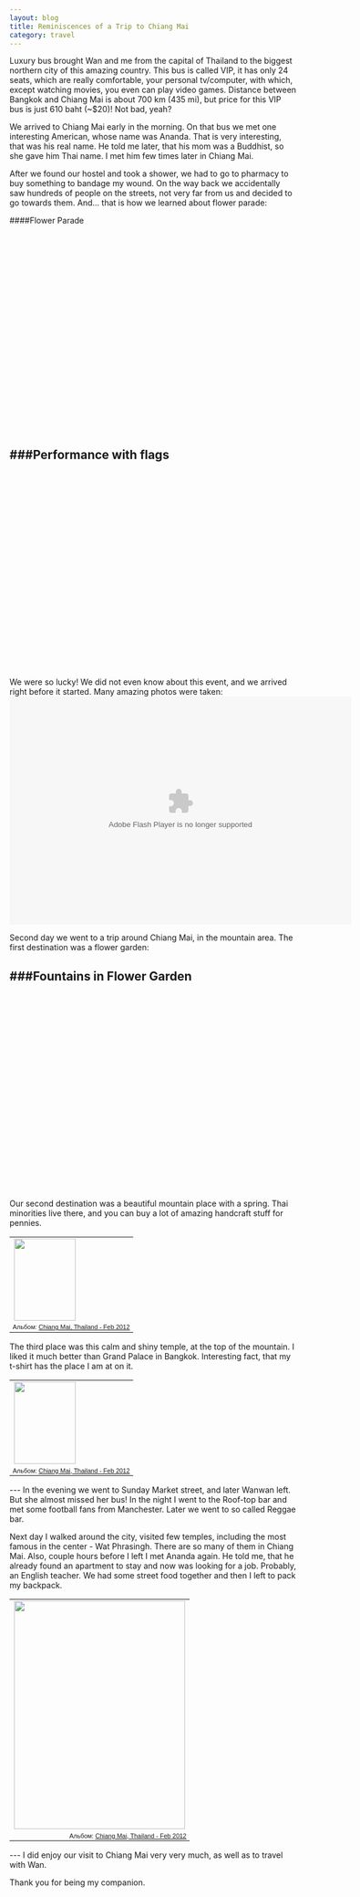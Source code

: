 ```yaml
---
layout: blog
title: Reminiscences of a Trip to Chiang Mai
category: travel
---
```


Luxury bus brought Wan and me from the capital of Thailand to the biggest northern city of this amazing country. This bus is called VIP, it has only 24 seats, which are really comfortable, your personal tv/computer, with which, except watching movies, you even can play video games. Distance between Bangkok and Chiang Mai is about 700 km (435 mi), but price for this VIP bus is just 610 baht (~$20)!  Not bad, yeah?

We arrived to Chiang Mai early in the morning. On that bus we met one interesting American, whose name was Ananda. That is very interesting, that was his real name. He told me later, that his mom was a Buddhist, so she gave him Thai name. I met him few times later in Chiang Mai.

After we found our hostel and took a shower, we had to go to pharmacy to buy something to bandage my wound. On the way back we accidentally saw hundreds of people on the streets, not very far from us and decided to go towards them. And... that is how we learned about flower parade: 

####Flower Parade
<object width="640" height="360"><param name="movie" value="http://www.youtube.com/v/PTTwpyD3vK4?version=3&amp;hl=en_US"></param><param name="allowFullScreen" value="true"></param><param name="allowscriptaccess" value="always"></param><embed src="http://www.youtube.com/v/PTTwpyD3vK4?version=3&amp;hl=en_US" type="application/x-shockwave-flash" width="640" height="360" allowscriptaccess="always" allowfullscreen="true"></embed></object>

###Performance with flags
<object width="640" height="360"><param name="movie" value="http://www.youtube.com/v/TJ0q49IRz5I?version=3&amp;hl=en_US"></param><param name="allowFullScreen" value="true"></param><param name="allowscriptaccess" value="always"></param><embed src="http://www.youtube.com/v/TJ0q49IRz5I?version=3&amp;hl=en_US" type="application/x-shockwave-flash" width="640" height="360" allowscriptaccess="always" allowfullscreen="true"></embed></object>
---
We were so lucky! We did not even know about this event, and we arrived right before it started. Many amazing photos were taken:
<embed type="application/x-shockwave-flash" src="https://picasaweb.google.com/s/c/bin/slideshow.swf" width="600" height="400" flashvars="host=picasaweb.google.com&captions=1&hl=ru&feat=flashalbum&RGB=0x000000&feed=https%3A%2F%2Fpicasaweb.google.com%2Fdata%2Ffeed%2Fapi%2Fuser%2F107078042288390309013%2Falbumid%2F5714437714665773745%3Falt%3Drss%26kind%3Dphoto%26authkey%3DGv1sRgCNLk3bnmx9KgdA%26hl%3Dru" pluginspage="http://www.macromedia.com/go/getflashplayer"></embed>

Second day we went to a trip around Chiang Mai, in the mountain area. The first destination was a flower garden:

###Fountains in Flower Garden
<object width="640" height="360"><param name="movie" value="http://www.youtube.com/v/eij_Kk_tFIs?version=3&amp;hl=en_US"></param><param name="allowFullScreen" value="true"></param><param name="allowscriptaccess" value="always"></param><embed src="http://www.youtube.com/v/eij_Kk_tFIs?version=3&amp;hl=en_US" type="application/x-shockwave-flash" width="640" height="360" allowscriptaccess="always" allowfullscreen="true"></embed></object>
---

Our second destination was a beautiful mountain place with a spring. Thai minorities live there, and you can buy a lot of amazing handcraft stuff for pennies. 

<table style="width:auto;"><tr><td><a href="https://picasaweb.google.com/lh/photo/L_bau9khSkzKPvMDCDRBss3OBdACi7NYOYD8fv1jfWk?feat=embedwebsite"><img src="https://lh5.googleusercontent.com/-gwCj8KK1Q2w/T036QNEXeMI/AAAAAAAAA5Q/BEdmnfc7YMo/s144/IMG_2967.JPG" height="144" width="108" /></a></td></tr><tr><td style="font-family:arial,sans-serif; font-size:11px; text-align:right">Альбом: <a href="https://picasaweb.google.com/107078042288390309013/ChiangMaiThailandFeb2012?authuser=0&authkey=Gv1sRgCNLk3bnmx9KgdA&feat=embedwebsite">Chiang Mai, Thailand - Feb 2012</a></td></tr></table>

The third place was this calm and shiny temple, at the top of the mountain. I liked it much better than Grand Palace in Bangkok. Interesting fact, that my t-shirt has the place I am at on it.

<table style="width:auto;"><tr><td><a href="https://picasaweb.google.com/lh/photo/o7gVoWEfbwKnXaheO-5BTM3OBdACi7NYOYD8fv1jfWk?feat=embedwebsite"><img src="https://lh4.googleusercontent.com/-EYypQAYqhYM/T03-qTk1YdI/AAAAAAAAA7A/dGR6UF9PZpA/s144/IMG_2994.JPG" height="144" width="108" /></a></td></tr><tr><td style="font-family:arial,sans-serif; font-size:11px; text-align:right">Альбом: <a href="https://picasaweb.google.com/107078042288390309013/ChiangMaiThailandFeb2012?authuser=0&authkey=Gv1sRgCNLk3bnmx9KgdA&feat=embedwebsite">Chiang Mai, Thailand - Feb 2012</a></td></tr></table>
---
In the evening we went to Sunday Market street, and later Wanwan left. But she almost missed her bus! 
In the night I went to the Roof-top bar and met some football fans from Manchester. Later we went to so called Reggae bar.

Next day I walked around the city, visited few temples, including the most famous in the center - Wat Phrasingh. There are so many of them in Chiang Mai. 
Also, couple hours before I left I met Ananda again. He told me, that he already found an apartment to stay and now was looking for a job. Probably, an English teacher.
We had some street food together and then I left to pack my backpack. 
<table style="width:auto;"><tr><td><a href="https://picasaweb.google.com/lh/photo/0dqe0nJcnGdP5Cpyd0jnTc3OBdACi7NYOYD8fv1jfWk?feat=embedwebsite"><img src="https://lh5.googleusercontent.com/-RMFFdXvhvog/T04BDiWIO2I/AAAAAAAAA8A/cnxtoXXMCcU/s400/IMG_3013.JPG" height="400" width="300" /></a></td></tr><tr><td style="font-family:arial,sans-serif; font-size:11px; text-align:right">Альбом: <a href="https://picasaweb.google.com/107078042288390309013/ChiangMaiThailandFeb2012?authuser=0&authkey=Gv1sRgCNLk3bnmx9KgdA&feat=embedwebsite">Chiang Mai, Thailand - Feb 2012</a></td></tr></table>
---
I did enjoy our visit to Chiang Mai very very much, as well as to travel with Wan. 

Thank you for being my companion.


